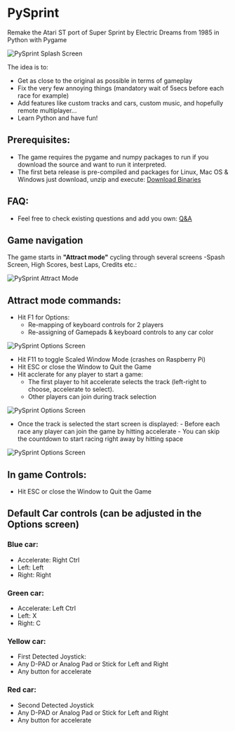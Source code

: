 # PySprint
Remake the Atari ST port of Super Sprint by Electric Dreams from 1985 in Python with Pygame

![PySprint Splash Screen](https://repository-images.githubusercontent.com/342905347/8c764600-a6cd-11eb-8854-8a5d35ea4e94)

The idea is to:
- Get as close to the original as possible in terms of gameplay
- Fix the very few annoying things (mandatory wait of 5secs before each race for example)
- Add features like custom tracks and cars, custom music, and hopefully remote multiplayer...
- Learn Python and have fun!

## Prerequisites:

- The game requires the pygame and numpy packages to run if you download the source and want to run it interpreted.
- The first beta release is pre-compiled and packages for Linux, Mac OS & Windows just download, unzip and execute:
  [Download Binaries](https://github.com/salem-ok/PySprint/releases/tag/v0.29-beta)

## FAQ:
- Feel free to check existing questions and add you own:
  [Q&A](https://github.com/salem-ok/PySprint/discussions/categories/q-a)

## Game navigation

The game starts in **"Attract mode"** cycling through several screens -Spash Screen, High Scores, best Laps, Credits etc.:

![PySprint Attract Mode](https://github.com/salem-ok/PySprint/blob/main/ImageSource/Attract.gif?raw=true)

## Attract mode commands:
  - Hit F1 for Options:
       - Re-mapping of keyboard controls for 2 players
       - Re-assigning of Gamepads & keyboard controls to any car color

![PySprint Options Screen](https://github.com/salem-ok/PySprint/blob/main/ImageSource/OptionsScreen.png?raw=true)

  - Hit F11 to toggle Scaled Window Mode (crashes on Raspberry Pi)
  - Hit ESC or close the Window to Quit the Game
  - Hit acclerate for any player to start a game:
      - The first player to hit accelerate selects the track (left-right to choose, accelerate to select).
      - Other players can join during track selection

![PySprint Options Screen](https://github.com/salem-ok/PySprint/blob/main/ImageSource/SelectTrack.gif?raw=true)

- Once the track is selected the start screen is displayed:
        - Before each race any player can join the game by hitting accelerate
        - You can skip the countdown to start racing right away by hitting space

![PySprint Options Screen](https://github.com/salem-ok/PySprint/blob/main/ImageSource/StartRace.gif?raw=true)

## In game Controls:

- Hit ESC or close the Window to Quit the Game

## Default Car controls (can be adjusted in the Options screen)

### Blue car:
  - Accelerate: Right Ctrl
  - Left: Left
  - Right: Right

### Green car:
  - Accelerate: Left Ctrl
  - Left: X
  - Right: C

### Yellow car:
  - First Detected Joystick:
  - Any D-PAD or Analog Pad or Stick for Left and Right
  - Any button for accelerate

### Red car:
  - Second Detected Joystick
  - Any D-PAD or Analog Pad or Stick for Left and Right
  - Any button for accelerate
